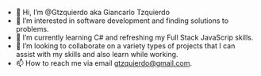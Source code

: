 - 👋 Hi, I’m @Gtzquierdo aka Giancarlo Tzquierdo
- 👀 I’m interested in software development and finding solutions to problems.
- 🌱 I’m currently learning C# and refreshing my Full Stack JavaScrip skills.
- 💞️ I’m looking to collaborate on a variety types of projects that I can assist with my skills and also learn while working.
- 📫 How to reach me via email gtzquierdo@gmail.com. 

<!---
Gtzquierdo/Gtzquierdo is a ✨ special ✨ repository because its `README.md` (this file) appears on your GitHub profile.
You can click the Preview link to take a look at your changes.
--->
